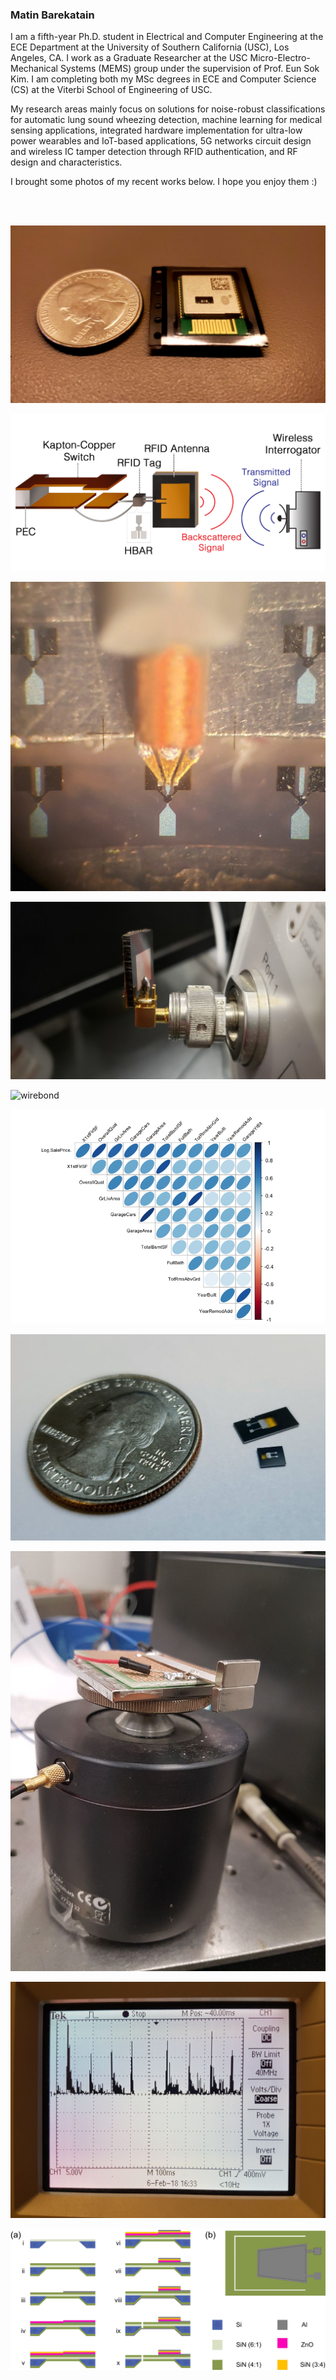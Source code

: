 






### Matin Barekatain

<!--
**matinak95/matinak95** is a ✨ _special_ ✨ repository because its `README.md` (this file) appears on your GitHub profile.

Here are some ideas to get you started:

- 🔭 I’m currently working on ...
- 🌱 I’m currently learning ...
- 👯 I’m looking to collaborate on ...
- 🤔 I’m looking for help with ...
- 💬 Ask me about ...
- 📫 How to reach me: ...
- 😄 Pronouns: ...
- ⚡ Fun fact: ...
-->


I am a fifth-year Ph.D. student in Electrical and Computer Engineering at the ECE Department at the University of Southern California (USC), Los Angeles, CA. 
I work as a Graduate Researcher at the USC Micro-Electro-Mechanical Systems (MEMS) group under the supervision of Prof. Eun Sok Kim. I am completing both my MSc degrees in ECE and Computer Science (CS) at the Viterbi School of Engineering of USC.

My research areas mainly focus on solutions for noise-robust classifications for automatic lung sound wheezing detection, machine learning for medical sensing applications, integrated hardware implementation for ultra-low power wearables and IoT-based applications, 5G networks circuit design and wireless IC tamper detection through RFID authentication, and RF design and characteristics.

I brought some photos of my recent works below. I hope you enjoy them :)

<br/><br/>

![BLE_Chipset](Cypress.jpg)

![Tamperdetection](Device_II.png)


![HBAR](HBAR.jpg)

![MSPA](Mini_Antenna.jpg)

![wirebond](wire_bond.jpg)



![R_Plot](R_Plot.png)

![VEC](VEC.jpg)


![Old_VEC](VEC_Old.jpg)

![VEC_Voltage](VEC_Voltage.jpg)

![Cross-sections](1.jpg)
